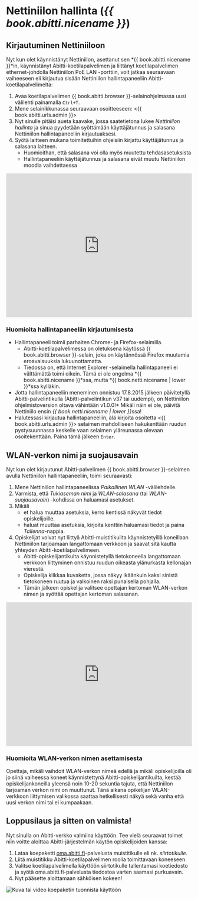 # Nettiniilon hallinta (*{{ book.abitti.nicename }}*)

## Kirjautuminen Nettiniiloon

Nyt kun olet käynnistänyt Nettiniilon, asettanut sen *{{ book.abitti.nicename }}*in, käynnistänyt Abitti-koetilapalvelimen ja liittänyt koetilapalvelimen ethernet-johdolla Nettiniilon PoE LAN -porttiin, voit jatkaa seuraavaan vaiheeseen eli kirjautua sisään Nettiniilon hallintapaneeliin Abitti-koetilapalvelimelta:

1. Avaa koetilapalvelimen {{ book.abitti.browser }}-selainohjelmassa uusi välilehti painamalla `Ctrl+T`.
2. Mene selainikkunassa seuraavaan osoitteeseen: <{{ book.abitti.urls.admin }}>
3. Nyt sinulle pitäisi aueta kaavake, jossa saatetietona lukee *Nettiniilon hallinta* ja sinua pyydetään syöttämään käyttäjätunnus ja salasana Nettiniilon hallintapaneeliin kirjautuaksesi.
4. Syötä laitteen mukana toimitettuihin ohjeisiin kirjattu käyttäjätunnus ja salasana laitteen.
	- Huomioithan, että salasana voi olla myös muutettu tehdasasetuksista
	- Hallintapaneeliin käyttäjätunnus ja salasana eivät muutu Nettiniilon moodia vaihdettaessa

<div class="video-container-4by3" style="position:relative; padding-bottom:71.2%; padding-top:30px; height:0; overflow:hidden;">
<iframe style="position:absolute; top:0; left:0; width:100%; height:100%;" width="420" height="315" src="https://www.youtube.com/embed/Ll5rfAPH0oA" frameborder="0" allowfullscreen></iframe>
</div>

<!-- ![Nettiniilon hallintapaneeliin kirjautuminen](https://placehold.it/800x400 "Nettiniilon hallintapaneeliin kirjautuminen (tulossa)") -->

### Huomioita hallintapaneeliin kirjautumisesta

- Hallintapaneeli toimii parhaiten Chrome- ja Firefox-selaimilla.
	- Abitti-koetilapalvelimessa on oletuksena käytössä {{ book.abitti.browser }}-selain, joka on käytännössä Firefox muutamia eroavaisuuksia lukuunottamatta.
	- Tiedossa on, että Internet Explorer -selaimella hallintapaneeli ei välttämättä toimi oikein. Tämä ei ole ongelma *{{ book.abitti.nicename }}*ssa, mutta *{{ book.netti.nicename | lower }}*ssa kylläkin.
- Jotta hallintapaneeliin meneminen onnistuu 17.8.2015 jälkeen päivitetyllä Abitti-palvelintikulla (Abitti-palvelintikun v37 tai uudempi), on Nettiniilon ohjelmistoversion oltava vähintään v1.0.0!* Mikäli näin ei ole, päivitä Nettiniilo ensin <em>{{ book.netti.nicename | lower }}</em>ssa!
- Halutessasi kirjautua hallintapaneeliin, älä kirjoita osoitetta <{{ book.abitti.urls.admin }}> selaimen mahdolliseen hakukenttään ruudun pystysuunnassa keskelle vaan selaimen yläreunassa olevaan osoitekenttään. Paina tämä jälkeen `Enter`.


## WLAN-verkon nimi ja suojausavain

Nyt kun olet kirjautunut Abitti-palvelimen {{ book.abitti.browser }}-selaimen avulla Nettiniilon hallintapaneeliin, toimi seuraavasti:

1. Mene Nettiniilon hallintapaneelissa *Paikallinen WLAN* -välilehdelle.
2. Varmista, että *Tukiaseman nimi* ja *WLAN-salasana* (tai *WLAN-suojausavain*) -kohdissa on haluamasi asetukset.
3. Mikäli
	- et halua muuttaa asetuksia, kerro kentissä näkyvät tiedot opiskelijoille.
	- haluat muuttaa asetuksia, kirjoita kenttiin haluamasi tiedot ja paina *Tallenna*-nappia.
4. Opiskelijat voivat nyt liittyä Abitti-muistitikuilta käynnistetyillä koneillaan Nettiniilon tarjoamaan langattomaan verkkoon ja saavat sitä kautta yhteyden Abitti-koetilapalvelimeen.
	- Abitti-opiskelijantikulta käynnistetyllä tietokoneella langattomaan verkkoon liittyminen onnistuu ruudun oikeasta ylänurkasta kellonajan vierestä.
	- Opiskelija klikkaa kuvaketta, jossa näkyy <!-- todo --> ikäänkuin kaksi sinistä tietokoneen ruutua ja valkoinen raksi punaisella pohjalla.
	- Tämän jälkeen opiskelija valitsee opettajan kertoman WLAN-verkon nimen ja syöttää opettajan kertoman salasanan.

<div class="video-container-4by3" style="position:relative; padding-bottom:71.2%; padding-top:30px; height:0; overflow:hidden;">
<iframe style="position:absolute; top:0; left:0; width:100%; height:100%;" width="420" height="315" src="https://www.youtube.com/embed/At4qJw_bkws" frameborder="0" allowfullscreen></iframe>
</div>

<!--![WLAN-verkon nimi ja salasana](https://placehold.it/800x400 "WLAN-verkon nimi ja salasana (tulossa)") -->

### Huomioita WLAN-verkon nimen asettamisesta

Opettaja, mikäli vaihdoit WLAN-verkon nimeä edellä ja mikäli opiskelijoilla oli jo siinä vaiheessa koneet käynnistettynä Abitti-opiskelijantikuilta, kestää opiskelijankoneilla yleensä noin 10-20 sekuntia tajuta, että Nettiniilon tarjoaman verkon nimi on muuttunut. Tänä aikana opikelijan WLAN-verkkoon liittymisen valikossa saattaa hetkellisesti näkyä sekä vanha että uusi verkon nimi tai ei kumpaakaan.

## Loppusilaus ja sitten on valmista!

Nyt sinulla on Abitti-verkko valmiina käyttöön. Tee vielä seuraavat toimet niin voitte aloittaa Abitti-järjestelmän käytön opiskelijoiden kanssa:

1. Lataa koepaketti [oma.abitti.fi](https://oma.abitti.fi)-palvelusta muistitikulle eli nk. *siirtotikulle*.
2. Liitä muistitikku Abitti-koetilapalvelimen roolia toimittavaan koneeseen.
3. Valitse koetilapalvelimella käyttöön siirtotikulle tallentamasi koetiedosto ja syötä oma.abitti.fi-palvelusta tiedostoa varten saamasi purkuavain.
4. Nyt pääsette aloittamaan sähköisen kokeen!

![Kuva tai video koepaketin tuonnista käyttöön](https://placehold.it/800x400 "Kuva tai video koepaketin tuonnista käyttöön (tulossa)")